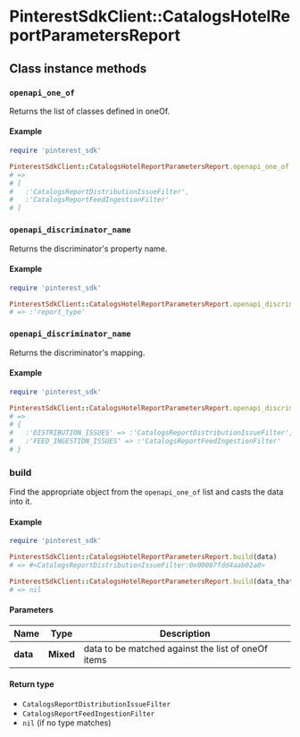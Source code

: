 # PinterestSdkClient::CatalogsHotelReportParametersReport

## Class instance methods

### `openapi_one_of`

Returns the list of classes defined in oneOf.

#### Example

```ruby
require 'pinterest_sdk'

PinterestSdkClient::CatalogsHotelReportParametersReport.openapi_one_of
# =>
# [
#   :'CatalogsReportDistributionIssueFilter',
#   :'CatalogsReportFeedIngestionFilter'
# ]
```

### `openapi_discriminator_name`

Returns the discriminator's property name.

#### Example

```ruby
require 'pinterest_sdk'

PinterestSdkClient::CatalogsHotelReportParametersReport.openapi_discriminator_name
# => :'report_type'
```

### `openapi_discriminator_name`

Returns the discriminator's mapping.

#### Example

```ruby
require 'pinterest_sdk'

PinterestSdkClient::CatalogsHotelReportParametersReport.openapi_discriminator_mapping
# =>
# {
#   :'DISTRIBUTION_ISSUES' => :'CatalogsReportDistributionIssueFilter',
#   :'FEED_INGESTION_ISSUES' => :'CatalogsReportFeedIngestionFilter'
# }
```

### build

Find the appropriate object from the `openapi_one_of` list and casts the data into it.

#### Example

```ruby
require 'pinterest_sdk'

PinterestSdkClient::CatalogsHotelReportParametersReport.build(data)
# => #<CatalogsReportDistributionIssueFilter:0x00007fdd4aab02a0>

PinterestSdkClient::CatalogsHotelReportParametersReport.build(data_that_doesnt_match)
# => nil
```

#### Parameters

| Name | Type | Description |
| ---- | ---- | ----------- |
| **data** | **Mixed** | data to be matched against the list of oneOf items |

#### Return type

- `CatalogsReportDistributionIssueFilter`
- `CatalogsReportFeedIngestionFilter`
- `nil` (if no type matches)

